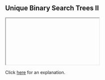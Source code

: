 ##  Unique Binary Search Trees II 

<iframe></iframe>

Click [here](Explanation.md) for an explanation.

